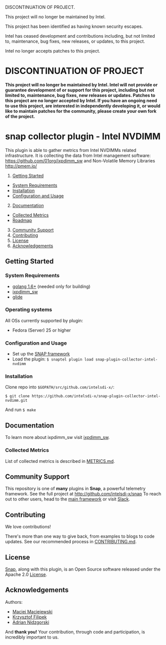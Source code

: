 DISCONTINUATION OF PROJECT. 

This project will no longer be maintained by Intel.

This project has been identified as having known security escapes.

Intel has ceased development and contributions including, but not limited to, maintenance, bug fixes, new releases, or updates, to this project.  

Intel no longer accepts patches to this project.
# DISCONTINUATION OF PROJECT 

**This project will no longer be maintained by Intel.  Intel will not provide or guarantee development of or support for this project, including but not limited to, maintenance, bug fixes, new releases or updates.  Patches to this project are no longer accepted by Intel. If you have an ongoing need to use this project, are interested in independently developing it, or would like to maintain patches for the community, please create your own fork of the project.**

# snap collector plugin - Intel NVDIMM

This plugin is able to gather metrics from Intel NVDIMMs related infrastructure. It is collecting the data from Intel management software: https://github.com/01org/ixpdimm_sw and Non-Volatile Memory Libraries http://pmem.io/

1. [Getting Started](#getting-started)
  * [System Requirements](#system-requirements)
  * [Installation](#installation)
  * [Configuration and Usage](#configuration-and-usage)
2. [Documentation](#documentation)
  * [Collected Metrics](#collected-metrics)
  * [Roadmap](#roadmap)
3. [Community Support](#community-support)
4. [Contributing](#contributing)
5. [License](#license-and-authors)
6. [Acknowledgements](#acknowledgements)

## Getting Started


### System Requirements
* [golang 1.6+](https://golang.org/dl/)  (needed only for building)
* [ixpdimm_sw](https://github.com/01org/ixpdimm_sw)
* [glide]()

### Operating systems
All OSs currently supported by plugin:
* Fedora (Server) 25 or higher

### Configuration and Usage
* Set up the [SNAP framework](https://github.com/intelsdi-x/snap#getting-started)
* Load the plugin: ` $ snaptel plugin load snap-plugin-collector-intel-nvdimm `

### Installation
Clone repo into `$GOPATH/src/github.com/intelsdi-x/`:
```
$ git clone https://github.com/intelsdi-x/snap-plugin-collector-intel-nvdimm.git
```
And run `$ make`

## Documentation
To learn more about ixpdimm_sw visit [ixpdimm_sw](https://github.com/01org/ixpdimm_sw).

### Collected Metrics

List of collected metrics is described in [METRICS.md](METRICS.md).

## Community Support
This repository is one of **many** plugins in **Snap**, a powerful telemetry framework. See the full project at http://github.com/intelsdi-x/snap
To reach out to other users, head to the [main framework](https://github.com/intelsdi-x/snap#community-support) or visit [Slack](http://slack.snap-telemetry.io).

## Contributing
We love contributions!

There's more than one way to give back, from examples to blogs to code updates. See our recommended process in [CONTRIBUTING.md](CONTRIBUTING.md).

## License
[Snap](http://github.com:intelsdi-x/snap), along with this plugin, is an Open Source software released under the Apache 2.0 [License](LICENSE).

## Acknowledgements
Authors: 
* [Maciej Maciejewski](https://github.com/Maciuch)
* [Krzysztof Filipek](https://github.com/KFilipek)
* [Adrian Nidzgorski](https://github.com/anidzgor)

And **thank you!** Your contribution, through code and participation, is incredibly important to us.

